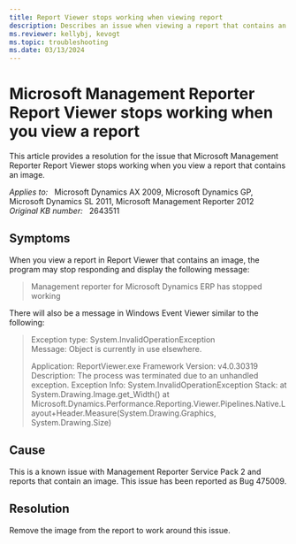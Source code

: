 ```yaml
---
title: Report Viewer stops working when viewing report
description: Describes an issue when viewing a report that contains an image. Provides a resolution.
ms.reviewer: kellybj, kevogt
ms.topic: troubleshooting
ms.date: 03/13/2024
---
```

# Microsoft Management Reporter Report Viewer stops working when you view a report

This article provides a resolution for the issue that Microsoft Management Reporter Report Viewer stops working when you view a report that contains an image.

_Applies to:_ &nbsp; Microsoft Dynamics AX 2009, Microsoft Dynamics GP, Microsoft Dynamics SL 2011, Microsoft Management Reporter 2012  
_Original KB number:_ &nbsp; 2643511

## Symptoms

When you view a report in Report Viewer that contains an image, the program may stop responding and display the following message:

> Management reporter for Microsoft Dynamics ERP has stopped working

There will also be a message in Windows Event Viewer similar to the following:

> Exception type: System.InvalidOperationException  
Message: Object is currently in use elsewhere.
>
> Application: ReportViewer.exe Framework Version: v4.0.30319 Description: The process was terminated due to an unhandled exception. Exception Info: System.InvalidOperationException Stack: at System.Drawing.Image.get_Width() at Microsoft.Dynamics.Performance.Reporting.Viewer.Pipelines.Native.Layout+Header.Measure(System.Drawing.Graphics, System.Drawing.Size)

## Cause

This is a known issue with Management Reporter Service Pack 2 and reports that contain an image. This issue has been reported as Bug 475009.

## Resolution

Remove the image from the report to work around this issue.
